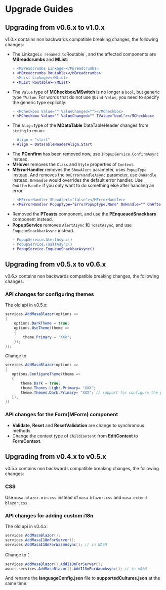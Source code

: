# Upgrade Guides

## Upgrading from v0.6.x to v1.0.x

v1.0.x contains non backwards compatible breaking changes, the following changes:

- The Linkage` is renamed to `Routable`, and the affected components are **MBreadcrumbs** and **MList**:
  ```diff
  - <MBreadcrumbs Linkage></MBreadcrumbs>
  + <MBreadcrumbs Routable></MBreadcrumbs>
  - <MList Linkage></MList>
  + <MList Routable></MList>
  ```
- The `Value` type of **MCheckbox/MSwitch** is no longer a `bool`, but generic type `TValue`. For words that do not use `@bind-Value`, you need to specify the generic type explicitly:
  ```diff
  - <MCheckbox Value="" ValueChanged=""></MCheckbox>
  + <MCheckbox Value="" ValueChanged="" TValue="bool"></MCheckbox>
  ```
- The `Align` type of the **MDataTable** DataTableHeader changes from `string` to enum:
  ```diff
  - Align = "start"
  + Align = DataTableHeaderAlign.Start
  ```
- The **PConfirm** has been removed now, use `IPopupService.ConfirmAsync` instead.
- **MHover** removes the `Class` and `Style` properties of `Context`.
- **MErrorHandler** removes the `ShowAlert` parameter, uses `PopupType` instead. And removes the `OnErrorHandleAsync` parameter, use `OnHandle` instead. `OnHandle` would overrides the default error handler. Use `OnAfterHandle` if you only want to do something else after handling an error.
  ```diff
  - <MErrorHandler ShowAlert="false"></MErrorHandler>
  + <MErrorHandler PopupType="ErrorPopupType.None" OnHandle="" OnAfterHandle=""></MErrorHandler>
  ```
- Removed the **PToasts** component, and use the **PEnqueuedSnackbars** component instead.
- **PopupService** removes `AlertAsync` 和 `ToastAsync`, and use `EnqueueSnackbarAsync` instead.
  ```diff
  - PopupService.AlertAsync()
  - PopupService.ToastAsync()
  + PopupService.EnqueueSnackbarAsync()
  ```

## Upgrading from v0.5.x to v0.6.x

v0.6.x contains non backwards compatible breaking changes, the following changes:

### API changes for configuring themes

The old api in v0.5.x:

```csharp
services.AddMasaBlazor(options =>
{
    options.DarkTheme = true;
    options.UseTheme(theme =>
    {
        theme.Primary = "XXX";
    });
});
```

Change to:

```csharp
services.AddMasaBlazor(options =>
{
   options.ConfigureTheme(theme =>
   {
       theme.Dark = true;
       theme.Themes.Light.Primary= "XXX";
       theme.Themes.Dark.Primary= "XXX"; // support for configure the preset of Dark theme
   });
})
```

### API changes for the Form(MForm) component

- **Validate**, **Reset** and **ResetValidation** are change to synchronous methods.
- Change the context type of `ChildContent` from **EditContext** to **FormContext**.

## Upgrading from v0.4.x to v0.5.x

v0.5.x contains non backwards compatible breaking changes, the following changes:

### CSS

Use `masa-blazor.min.css` instead of `masa-blazor.css` and `masa-extend-blazor.css`.

### API changes for adding custom i18n

The old api in v0.4.x:

```csharp
services.AddMasaBlazor();
services.AddMasaI18nForServer();
services.AddMasaI18nForWasmAsync(); // in WASM
```

Change to：

```csharp
services.AddMasaBlazor().AddI18nForServer();
await services.AddMasaBlazor().AddI18nForWasmAsync(); // in WASM
```

And rename the **languageConfig.json** file to **supportedCultures.json** at the same time.
